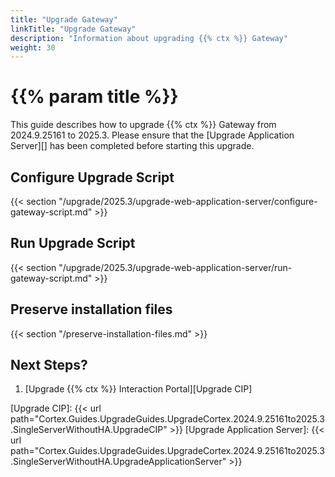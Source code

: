 ```yaml
---
title: "Upgrade Gateway"
linkTitle: "Upgrade Gateway"
description: "Information about upgrading {{% ctx %}} Gateway"
weight: 30
---
```


# {{% param title %}}

This guide describes how to upgrade {{% ctx %}} Gateway from 2024.9.25161 to 2025.3. Please ensure that the [Upgrade Application Server][] has been completed before starting this upgrade.

## Configure Upgrade Script

{{< section "/upgrade/2025.3/upgrade-web-application-server/configure-gateway-script.md" >}}

## Run Upgrade Script

{{< section "/upgrade/2025.3/upgrade-web-application-server/run-gateway-script.md" >}}

## Preserve installation files

{{< section "/preserve-installation-files.md" >}}

## Next Steps?

1. [Upgrade {{% ctx %}} Interaction Portal][Upgrade CIP]

[Upgrade CIP]: {{< url path="Cortex.Guides.UpgradeGuides.UpgradeCortex.2024.9.25161to2025.3.SingleServerWithoutHA.UpgradeCIP" >}}
[Upgrade Application Server]: {{< url path="Cortex.Guides.UpgradeGuides.UpgradeCortex.2024.9.25161to2025.3.SingleServerWithoutHA.UpgradeApplicationServer" >}}
